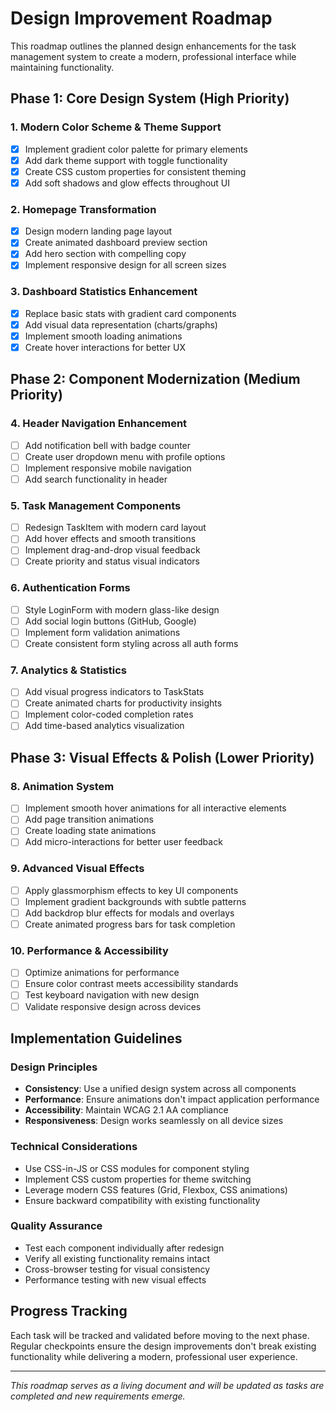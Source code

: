 # Design Improvement Roadmap

This roadmap outlines the planned design enhancements for the task management system to create a modern, professional interface while maintaining functionality.

## Phase 1: Core Design System (High Priority)

### 1. Modern Color Scheme & Theme Support
- [x] Implement gradient color palette for primary elements
- [x] Add dark theme support with toggle functionality
- [x] Create CSS custom properties for consistent theming
- [x] Add soft shadows and glow effects throughout UI

### 2. Homepage Transformation
- [x] Design modern landing page layout
- [x] Create animated dashboard preview section
- [x] Add hero section with compelling copy
- [x] Implement responsive design for all screen sizes

### 3. Dashboard Statistics Enhancement
- [x] Replace basic stats with gradient card components
- [x] Add visual data representation (charts/graphs)
- [x] Implement smooth loading animations
- [x] Create hover interactions for better UX

## Phase 2: Component Modernization (Medium Priority)

### 4. Header Navigation Enhancement
- [ ] Add notification bell with badge counter
- [ ] Create user dropdown menu with profile options
- [ ] Implement responsive mobile navigation
- [ ] Add search functionality in header

### 5. Task Management Components
- [ ] Redesign TaskItem with modern card layout
- [ ] Add hover effects and smooth transitions
- [ ] Implement drag-and-drop visual feedback
- [ ] Create priority and status visual indicators

### 6. Authentication Forms
- [ ] Style LoginForm with modern glass-like design
- [ ] Add social login buttons (GitHub, Google)
- [ ] Implement form validation animations
- [ ] Create consistent form styling across all auth forms

### 7. Analytics & Statistics
- [ ] Add visual progress indicators to TaskStats
- [ ] Create animated charts for productivity insights
- [ ] Implement color-coded completion rates
- [ ] Add time-based analytics visualization

## Phase 3: Visual Effects & Polish (Lower Priority)

### 8. Animation System
- [ ] Implement smooth hover animations for all interactive elements
- [ ] Add page transition animations
- [ ] Create loading state animations
- [ ] Add micro-interactions for better user feedback

### 9. Advanced Visual Effects
- [ ] Apply glassmorphism effects to key UI components
- [ ] Implement gradient backgrounds with subtle patterns
- [ ] Add backdrop blur effects for modals and overlays
- [ ] Create animated progress bars for task completion

### 10. Performance & Accessibility
- [ ] Optimize animations for performance
- [ ] Ensure color contrast meets accessibility standards
- [ ] Test keyboard navigation with new design
- [ ] Validate responsive design across devices

## Implementation Guidelines

### Design Principles
- **Consistency**: Use a unified design system across all components
- **Performance**: Ensure animations don't impact application performance
- **Accessibility**: Maintain WCAG 2.1 AA compliance
- **Responsiveness**: Design works seamlessly on all device sizes

### Technical Considerations
- Use CSS-in-JS or CSS modules for component styling
- Implement CSS custom properties for theme switching
- Leverage modern CSS features (Grid, Flexbox, CSS animations)
- Ensure backward compatibility with existing functionality

### Quality Assurance
- Test each component individually after redesign
- Verify all existing functionality remains intact
- Cross-browser testing for visual consistency
- Performance testing with new visual effects

## Progress Tracking

Each task will be tracked and validated before moving to the next phase. Regular checkpoints ensure the design improvements don't break existing functionality while delivering a modern, professional user experience.

---

*This roadmap serves as a living document and will be updated as tasks are completed and new requirements emerge.*